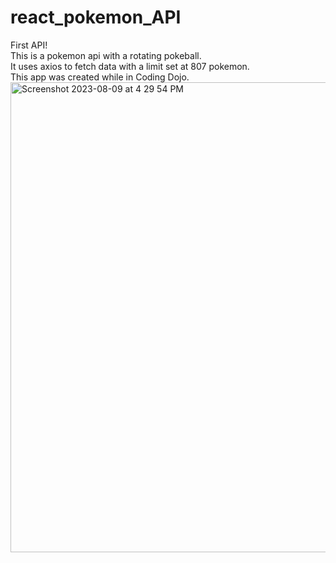# react_pokemon_API
 First API! <br>
This is a pokemon api with a rotating pokeball. <br>
It uses axios to fetch data with a limit set at 807 pokemon.<br>
This app was created while in Coding Dojo.
<img width="752" alt="Screenshot 2023-08-09 at 4 29 54 PM" src="https://github.com/ThereIsASmile/react_play_onSubmit_plants/assets/57597467/843bd901-3522-4b1d-810f-d3bd3c098ad4">
